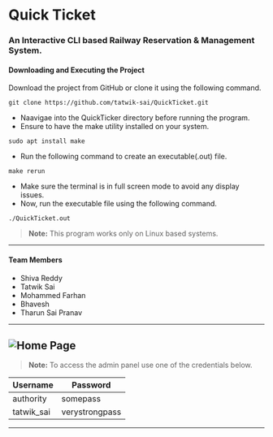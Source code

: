 # Quick Ticket
### An Interactive CLI based Railway Reservation &amp; Management System. 

#### Downloading and Executing the Project
Download the project from GitHub or clone it using the following command.

```
git clone https://github.com/tatwik-sai/QuickTicket.git
```

- Naavigae into the QuickTicker directory before running the program.
- Ensure to have the make utility installed on your system.

```
sudo apt install make
```

- Run the following command to create an executable(.out) file.

```
make rerun
```

- Make sure the terminal is in full screen mode to avoid any display issues.
- Now, run the executable file using the following command.

```
./QuickTicket.out
```

>**Note:** This program works only on Linux based systems.  


---
#### Team Members
- Shiva Reddy
- Tatwik Sai
- Mohammed Farhan
- Bhavesh
- Tharun Sai Pranav
---

![Home Page](https://i.ibb.co/8rSTXVk/qkt1.png)
---

>**Note:** To access the admin panel use one of the credentials below.  

| Username   | Password       |
|------------|----------------|
| authority  | somepass       |
| tatwik_sai | verystrongpass |

---
